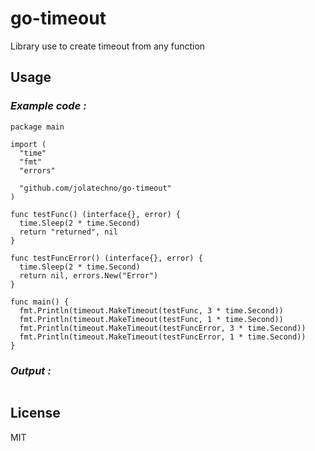 # go-timeout

Library use to create timeout from any function

## Usage

### _Example code :_

```
package main

import (
  "time"
  "fmt"
  "errors"

  "github.com/jolatechno/go-timeout"
)

func testFunc() (interface{}, error) {
  time.Sleep(2 * time.Second)
  return "returned", nil
}

func testFuncError() (interface{}, error) {
  time.Sleep(2 * time.Second)
  return nil, errors.New("Error")
}

func main() {
  fmt.Println(timeout.MakeTimeout(testFunc, 3 * time.Second))
  fmt.Println(timeout.MakeTimeout(testFunc, 1 * time.Second))
  fmt.Println(timeout.MakeTimeout(testFuncError, 3 * time.Second))
  fmt.Println(timeout.MakeTimeout(testFuncError, 1 * time.Second))
}
```

### _Output :_

```

```

## License

MIT
